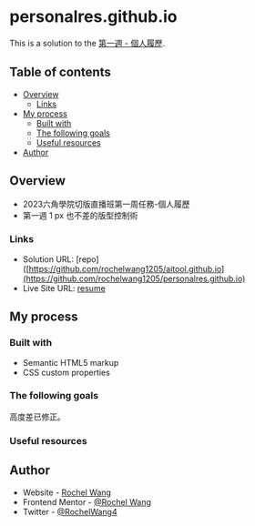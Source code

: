# personalres.github.io
This is a solution to the [第一週 - 個人履歷](https://rochelwang1205.github.io/personalres.github.io/%E7%AC%AC%E4%B8%80%E9%80%B1%E4%B8%BB%E7%B7%9A%E4%BB%BB%E5%8B%99.html).

## Table of contents

- [Overview](#overview)
  - [Links](#links)
- [My process](#my-process)
  - [Built with](#built-with)
  - [The following goals](#the-following-goals)
  - [Useful resources](#useful-resources)
- [Author](#author)

## Overview
- 2023六角學院切版直播班第一周任務-個人履歷
- 第一週 1 px 也不差的版型控制術


### Links

- Solution URL: [repo]([https://github.com/rochelwang1205/aitool.github.io](https://github.com/rochelwang1205/personalres.github.io)
- Live Site URL: [resume](https://rochelwang1205.github.io/personalres.github.io/%E7%AC%AC%E4%B8%80%E9%80%B1%E4%B8%BB%E7%B7%9A%E4%BB%BB%E5%8B%99.html)

## My process

### Built with

- Semantic HTML5 markup
- CSS custom properties


### The following goals
高度差已修正。

### Useful resources

## Author

- Website - [Rochel Wang](https://github.com/rochelwang1205)
- Frontend Mentor - [@Rochel Wang](https://www.frontendmentor.io/profile/rochelwang1205)
- Twitter - [@RochelWang4](https://twitter.com/RochelWang4)

